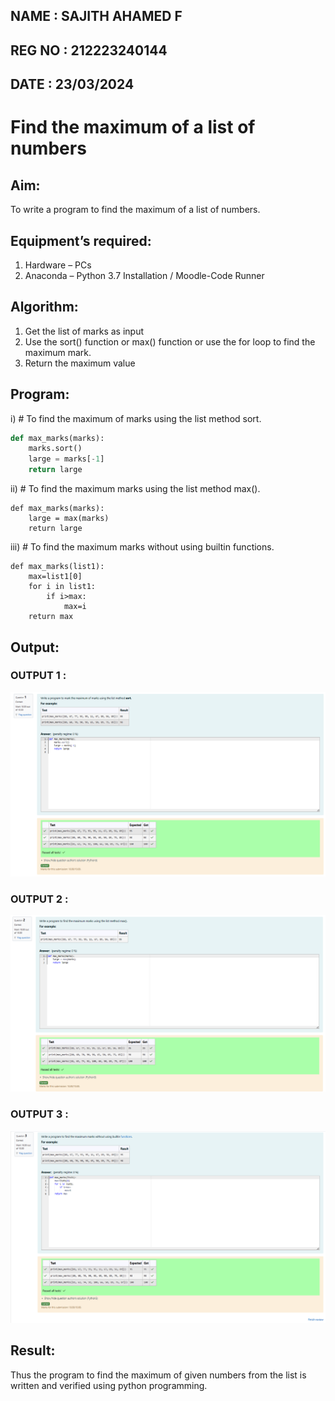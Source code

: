 ## NAME : SAJITH AHAMED F
## REG NO : 212223240144
## DATE : 23/03/2024

# Find the maximum of a list of numbers
## Aim:
To write a program to find the maximum of a list of numbers.
## Equipment’s required:
1.	Hardware – PCs
2.	Anaconda – Python 3.7 Installation / Moodle-Code Runner
## Algorithm:
1.	Get the list of marks as input
2.	Use the sort() function or max() function or use the for loop to find the maximum mark.
3.	Return the maximum value
## Program:
i)	# To find the maximum of marks using the list method sort.
```PYTHON
def max_marks(marks):
    marks.sort()
    large = marks[-1]
    return large
```
ii)	# To find the maximum marks using the list method max().
```
def max_marks(marks):
    large = max(marks)
    return large
```

iii) # To find the maximum marks without using builtin functions.
```
def max_marks(list1):
    max=list1[0]
    for i in list1:
        if i>max:
            max=i
    return max
```



## Output:
### OUTPUT 1 :
![alt text](Q1.png)
### OUTPUT 2 :
![alt text](Q2.png)
### OUTPUT 3 :
![alt text](Q3.png)


## Result:
Thus the program to find the maximum of given numbers from the list is written and verified using python programming.

